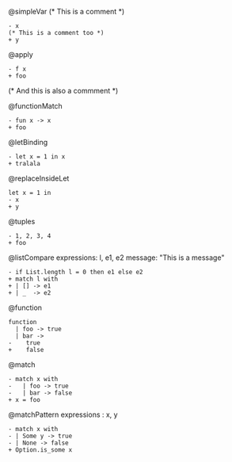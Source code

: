 @simpleVar
(* This is a comment *)
```
- x
(* This is a comment too *)
+ y
```

@apply
```
- f x
+ foo
```

(* And this is also a commment *)

@functionMatch
```
- fun x -> x
+ foo
```

@letBinding
```
- let x = 1 in x
+ tralala
```

@replaceInsideLet
```
let x = 1 in
- x
+ y
```

@tuples
```
- 1, 2, 3, 4
+ foo
```

@listCompare
expressions: l, e1, e2
message: "This is a message"
```
- if List.length l = 0 then e1 else e2
+ match l with
+ | [] -> e1
+ | _  -> e2
```

@function
```
function
  | foo -> true
  | bar ->
-    true
+    false
```

@match
```
- match x with
-   | foo -> true
-   | bar -> false
+ x = foo
```

@matchPattern
expressions : x, y
```
- match x with
- | Some y -> true
- | None -> false
+ Option.is_some x
```
